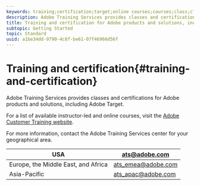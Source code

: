 ```yaml
---
keywords: training;certification;target;online courses;courses;class;classes
description: Adobe Training Services provides classes and certifications for Adobe products and solutions, including Adobe Target.
title: Training and certification for Adobe products and solutions, including Adobe Target
subtopic: Getting Started
topic: Standard
uuid: a1be34dd-9790-4c8f-be61-07f46966d56f
---
```


# Training and certification{#training-and-certification}

Adobe Training Services provides classes and certifications for Adobe products and solutions, including Adobe Target.

For a list of available instructor-led and online courses, visit the [Adobe Customer Training website](https://training.adobe.com/training/courses.html#solution=adobeTarget).

For more information, contact the Adobe Training Services center for your geographical area.

|  USA  | [ats@adobe.com](mailto:ats@adobe.com)  |
|---|---|
|  Europe, the Middle East, and Africa  | [ats_emea@adobe.com](mailto:ats_emea@adobe.com)  |
|  Asia-Pacific  | [ats_apac@adobe.com](mailto:ats_apac@adobe.com)  |


